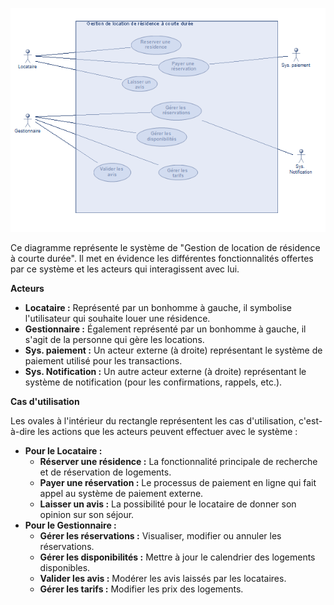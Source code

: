 
![Diagramme de cas d'utilisation](img.png)

Ce diagramme représente le système de "Gestion de location de résidence à courte durée". Il met en évidence les différentes fonctionnalités offertes par ce système et les acteurs qui interagissent avec lui.

**Acteurs**

* **Locataire :** Représenté par un bonhomme à gauche, il symbolise l'utilisateur qui souhaite louer une résidence.
* **Gestionnaire :** Également représenté par un bonhomme à gauche, il s'agit de la personne qui gère les locations.
* **Sys. paiement :** Un acteur externe (à droite) représentant le système de paiement utilisé pour les transactions.
* **Sys. Notification :** Un autre acteur externe (à droite) représentant le système de notification 
(pour les confirmations, rappels, etc.).

**Cas d'utilisation**

Les ovales à l'intérieur du rectangle représentent les cas d'utilisation, c'est-à-dire les actions que les acteurs peuvent effectuer avec le système :

* **Pour le Locataire :**
    * **Réserver une résidence :** La fonctionnalité principale de recherche et de réservation de logements.
    * **Payer une réservation :** Le processus de paiement en ligne qui fait appel au système de paiement externe.
    * **Laisser un avis :** La possibilité pour le locataire de donner son opinion sur son séjour.
* **Pour le Gestionnaire :**
    * **Gérer les réservations :** Visualiser, modifier ou annuler les réservations.
    * **Gérer les disponibilités :** Mettre à jour le calendrier des logements disponibles.
    * **Valider les avis :** Modérer les avis laissés par les locataires.
    * **Gérer les tarifs :** Modifier les prix des logements.


